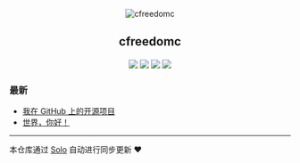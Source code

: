 <p align="center"><img alt="cfreedomc" src="https://static.b3log.org/images/brand/solo-32.png"></p><h2 align="center">
cfreedomc
</h2>

<h4 align="center"></h4>
<p align="center"><a title="cfreedomc" target="_blank" href="https://github.com/cfreedomc/solo-blog"><img src="https://img.shields.io/github/last-commit/cfreedomc/solo-blog.svg?style=flat-square&color=FF9900"></a>
<a title="GitHub repo size in bytes" target="_blank" href="https://github.com/cfreedomc/solo-blog"><img src="https://img.shields.io/github/repo-size/cfreedomc/solo-blog.svg?style=flat-square"></a>
<a title="Solo Version" target="_blank" href="https://github.com/b3log/solo/releases"><img src="https://img.shields.io/badge/solo-3.6.3-f1e05a.svg?style=flat-square&color=blueviolet"></a>
<a title="Hits" target="_blank" href="https://github.com/b3log/hits"><img src="https://hits.b3log.org/cfreedomc/solo-blog.svg"></a></p>

### 最新

* [我在 GitHub 上的开源项目](http://www.cfreedomc.fun/my-github-repos)
* [世界，你好！](http://www.cfreedomc.fun/hello-solo)



---

本仓库通过 [Solo](https://github.com/b3log/solo) 自动进行同步更新 ❤️ 